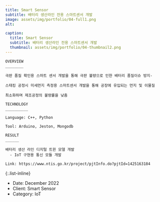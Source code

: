 ```yaml
---
title: Smart Sensor
subtitle: 배터리 생산라인 전용 스마트센서 개발 
image: assets/img/portfolio/04-full1.png
alt: 

caption:
  title: Smart Sensor
  subtitle: 배터리 생산라인 전용 스마트센서 개발 
  thumbnail: assets/img/portfolio/04-thumbnail2.png
---
```

    OVERVIEW
    ________

    극판 품질 확인용 스마트 센서 개발을 통해 극판 불량으로 인한 배터리 품질이슈 방지- 
    
    스태킹 공정시 미세먼지 측정용 스마트센서 개발을 통해 공장에 유입되는 먼지 및 이물질 
    
    최소화하며 제조공정의 불량률을 낮춤
    
    TECHNOLOGY​
    __________

    Language: C++​, Python

    Tool: Arduino,​ Jeston, Mongodb
 
    RESULT​
    ______

    배터리 생산 라인 디지털 트윈 모델 개발 
      - IoT 구현용 통신 모듈 개발     

    Link: https://www.ntis.go.kr/project/pjtInfo.do?pjtId=1425163184

{:.list-inline}
- Date: December 2022
- Client: Smart Sensor
- Category: IoT 

